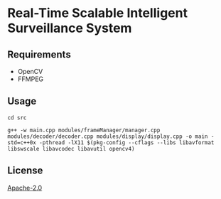 # Real-Time Scalable Intelligent Surveillance System


## Requirements

- OpenCV
- FFMPEG


## Usage

```
cd src
```
```
g++ -w main.cpp modules/frameManager/manager.cpp modules/decoder/decoder.cpp modules/display/display.cpp -o main -std=c++0x -pthread -lX11 $(pkg-config --cflags --libs libavformat libswscale libavcodec libavutil opencv4)
```



## License
[Apache-2.0](https://choosealicense.com/licenses/apache-2.0/)
